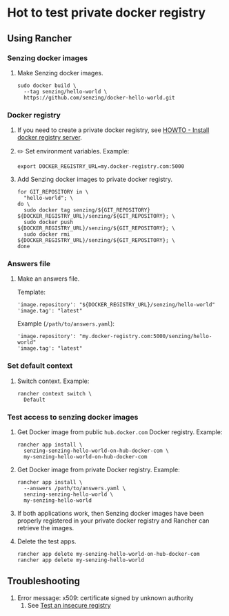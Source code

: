 # Hot to test private docker registry

## Using Rancher

### Senzing docker images

1. Make Senzing docker images.

    ```console
    sudo docker build \
      --tag senzing/hello-world \
      https://github.com/senzing/docker-hello-world.git
    ```

### Docker registry

1. If you need to create a private docker registry, see
       [HOWTO - Install docker registry server](https://github.com/Senzing/knowledge-base/blob/main/HOWTO/install-docker-registry-server.md).
1. :pencil2: Set environment variables.  Example:

    ```console
    export DOCKER_REGISTRY_URL=my.docker-registry.com:5000
    ```

1. Add Senzing docker images to private docker registry.

    ```console
    for GIT_REPOSITORY in \
      "hello-world"; \
    do \
      sudo docker tag senzing/${GIT_REPOSITORY} ${DOCKER_REGISTRY_URL}/senzing/${GIT_REPOSITORY}; \
      sudo docker push ${DOCKER_REGISTRY_URL}/senzing/${GIT_REPOSITORY}; \
      sudo docker rmi  ${DOCKER_REGISTRY_URL}/senzing/${GIT_REPOSITORY}; \
    done
    ```

### Answers file

1. Make an answers file.

    Template:

    ```console
    'image.repository': "${DOCKER_REGISTRY_URL}/senzing/hello-world"
    'image.tag': "latest"
    ```

    Example (`/path/to/answers.yaml`):

    ```console
    'image.repository': "my.docker-registry.com:5000/senzing/hello-world"
    'image.tag': "latest"
    ```

### Set default context

1. Switch context.  Example:

    ```console
    rancher context switch \
      Default
    ```

### Test access to senzing docker images

1. Get Docker image from public `hub.docker.com` Docker registry. Example:

    ```console
    rancher app install \
      senzing-senzing-hello-world-on-hub-docker-com \
      my-senzing-hello-world-on-hub-docker-com
    ```

1. Get Docker image from private Docker registry. Example:

    ```console
    rancher app install \
      --answers /path/to/answers.yaml \
      senzing-senzing-hello-world \
      my-senzing-hello-world
    ```

1. If both applications work, then Senzing docker images have been properly registered in your private
   docker registry and Rancher can retrieve the images.
1. Delete the test apps.

    ```console
    rancher app delete my-senzing-hello-world-on-hub-docker-com
    rancher app delete my-senzing-hello-world
    ```

## Troubleshooting

1. Error message:  x509: certificate signed by unknown authority
    1. See [Test an insecure registry](https://docs.docker.com/registry/insecure/)
